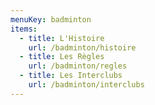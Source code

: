 ```yaml
---
menuKey: badminton
items:
  - title: L'Histoire
    url: /badminton/histoire
  - title: Les Règles
    url: /badminton/regles
  - title: Les Interclubs
    url: /badminton/interclubs
---
```

